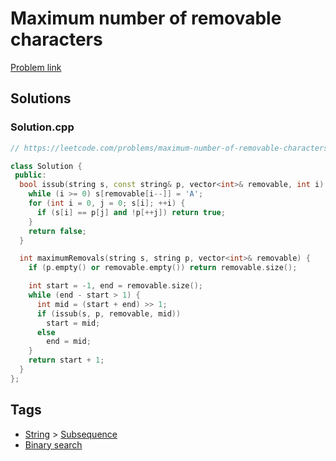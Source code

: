 # Maximum number of removable characters

[Problem link](https://leetcode.com/problems/maximum-number-of-removable-characters)

## Solutions


### Solution.cpp
```cpp
// https://leetcode.com/problems/maximum-number-of-removable-characters

class Solution {
 public:
  bool issub(string s, const string& p, vector<int>& removable, int i) {
    while (i >= 0) s[removable[i--]] = 'A';
    for (int i = 0, j = 0; s[i]; ++i) {
      if (s[i] == p[j] and !p[++j]) return true;
    }
    return false;
  }

  int maximumRemovals(string s, string p, vector<int>& removable) {
    if (p.empty() or removable.empty()) return removable.size();

    int start = -1, end = removable.size();
    while (end - start > 1) {
      int mid = (start + end) >> 1;
      if (issub(s, p, removable, mid))
        start = mid;
      else
        end = mid;
    }
    return start + 1;
  }
};
```
## Tags

* [String](/Collections/string.md#string) > [Subsequence](/Collections/string.md#subsequence)
* [Binary search](/Collections/binary-search.md#binary-search)

